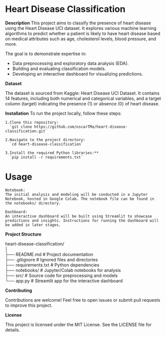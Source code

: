 # Heart Disease Classification
**Description**
This project aims to classify the presence of heart disease using the Heart Disease UCI dataset. It explores various machine learning algorithms to predict whether a patient is likely to have heart disease based on medical attributes such as age, cholesterol levels, blood pressure, and more.

The goal is to demonstrate expertise in:

- Data preprocessing and exploratory data analysis (EDA).
- Building and evaluating classification models.
- Developing an interactive dashboard for visualizing predictions.

**Dataset**

The dataset is sourced from Kaggle: Heart Disease UCI Dataset.
It contains 14 features, including both numerical and categorical variables, and a target column (target) indicating the presence (1) or absence (0) of heart disease.

**Installation**
To run the project locally, follow these steps:

    1.Clone this repository:
      `git clone https://github.com/oscarTMa/heart-disease-classification.git`

    2.Navigate to the project directory:
      `cd heart-disease-classification`

    3.Install the required Python libraries:**
      `pip install -r requirements.txt`

# Usage
    Notebook:                                    
    The initial analysis and modeling will be conducted in a Jupyter Notebook, hosted in Google Colab. The notebook file can be found in the notebooks/ directory.

    Dashboard:
    An interactive dashboard will be built using Streamlit to showcase predictions and insights. Instructions for running the dashboard will be added in later stages.

**Project Structure**

heart-disease-classification/                                         
│                                      
├── README.md               # Project documentation                                            
├── .gitignore              # Ignored files and directories                                           
├── requirements.txt        # Python dependencies                                                
├── notebooks/              # Jupyter/Colab notebooks for analysis                               
├── src/                    # Source code for preprocessing and models                            
└── app.py                  # Streamlit app for the interactive dashboard                       

**Contributing**                   

Contributions are welcome! Feel free to open issues or submit pull requests to improve this project.

**License**                                                           

This project is licensed under the MIT License. See the LICENSE file for details.


